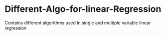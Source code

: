 # Different-Algo-for-linear-Regression
Contains different algorithms used in single and multiple variable linear regression

